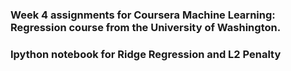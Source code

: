 ### Week 4 assignments for Coursera Machine Learning: Regression course from the University of Washington.

### Ipython notebook for Ridge Regression and L2 Penalty




